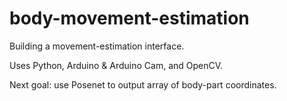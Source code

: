 # body-movement-estimation
Building a movement-estimation interface.

Uses Python, Arduino & Arduino Cam, and OpenCV.


Next goal: use Posenet to output array of body-part coordinates.

